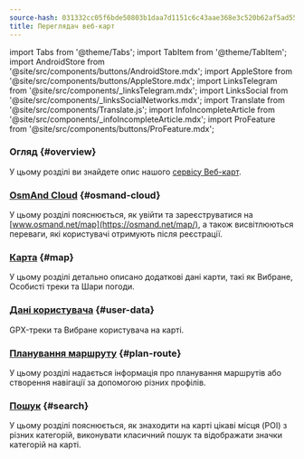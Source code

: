 ```yaml
---
source-hash: 031332cc05f6bde50803b1daa7d1151c6c43aae368e3c520b62af5ad5547457d
title: Переглядач веб-карт
---
```

import Tabs from '@theme/Tabs';
import TabItem from '@theme/TabItem';
import AndroidStore from '@site/src/components/buttons/AndroidStore.mdx';
import AppleStore from '@site/src/components/buttons/AppleStore.mdx';
import LinksTelegram from '@site/src/components/_linksTelegram.mdx';
import LinksSocial from '@site/src/components/_linksSocialNetworks.mdx';
import Translate from '@site/src/components/Translate.js';
import InfoIncompleteArticle from '@site/src/components/_infoIncompleteArticle.mdx';
import ProFeature from '@site/src/components/buttons/ProFeature.mdx';



### Огляд {#overview}

У цьому розділі ви знайдете опис нашого [сервісу Веб-карт](https://osmand.net/map).

### [OsmAnd Cloud](./web-cloud.md) {#osmand-cloud}

У цьому розділі пояснюється, як увійти та зареєструватися на [www.osmand.net/map](https://osmand.net/map/), а також висвітлюються переваги, які користувачі отримують після реєстрації.

### [Карта](./web-map.md) {#map}

У цьому розділі детально описано додаткові дані карти, такі як Вибране, Особисті треки та Шари погоди.

### [Дані користувача](../web/web-userdata.mdx) {#user-data}

GPX-треки та Вибране користувача на карті.

### [Планування маршруту](./planner.md) {#plan-route}

У цьому розділі надається інформація про планування маршрутів або створення навігації за допомогою різних профілів.

### [Пошук](./web-search.md) {#search}

У цьому розділі пояснюється, як знаходити на карті цікаві місця (POI) з різних категорій, виконувати класичний пошук та відображати значки категорій на карті.